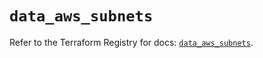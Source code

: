 # `data_aws_subnets`

Refer to the Terraform Registry for docs: [`data_aws_subnets`](https://registry.terraform.io/providers/hashicorp/aws/6.12.0/docs/data-sources/subnets).
